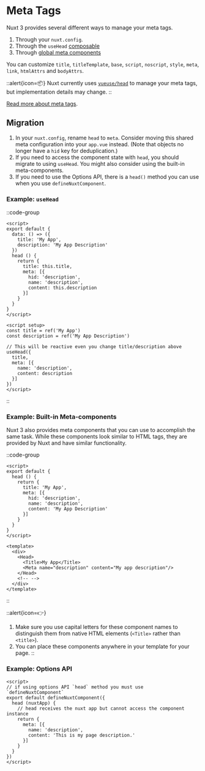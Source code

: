 # Meta Tags

Nuxt 3 provides several different ways to manage your meta tags.

1. Through your `nuxt.config`.
2. Through the `useHead` [composable](/docs/getting-started/seo-meta)
3. Through [global meta components](/docs/getting-started/seo-meta)

You can customize `title`, `titleTemplate`, `base`, `script`, `noscript`, `style`, `meta`, `link`, `htmlAttrs` and `bodyAttrs`.

::alert{icon=📦}
Nuxt currently uses [`vueuse/head`](https://github.com/vueuse/head) to manage your meta tags, but implementation details may change.
::

[Read more about meta tags](/docs/getting-started/seo-meta).

## Migration

1. In your `nuxt.config`, rename `head` to `meta`. Consider moving this shared meta configuration into your `app.vue` instead. (Note that objects no longer have a `hid` key for deduplication.)
1. If you need to access the component state with `head`, you should migrate to using `useHead`. You might also consider using the built-in meta-components.
1. If you need to use the Options API, there is a `head()` method you can use when you use `defineNuxtComponent`.

### Example: `useHead`

::code-group

```vue [Nuxt 2]
<script>
export default {
  data: () => ({
    title: 'My App',
    description: 'My App Description'
  })
  head () {
    return {
      title: this.title,
      meta: [{
        hid: 'description',
        name: 'description',
        content: this.description
      }]
    }
  }
}
</script>
```

```vue [Nuxt 3]
<script setup>
const title = ref('My App')
const description = ref('My App Description')

// This will be reactive even you change title/description above
useHead({
  title,
  meta: [{
    name: 'description',
    content: description
  }]
})
</script>
```

::

### Example: Built-in Meta-components

Nuxt 3 also provides meta components that you can use to accomplish the same task. While these components look similar to HTML tags, they are provided by Nuxt and have similar functionality.

::code-group

```vue [Nuxt 2]
<script>
export default {
  head () {
    return {
      title: 'My App',
      meta: [{
        hid: 'description',
        name: 'description',
        content: 'My App Description'
      }]
    }
  }
}
</script>
```

```vue [Nuxt 3]
<template>
  <div>
    <Head>
      <Title>My App</Title>
      <Meta name="description" content="My app description"/>
    </Head>
    <!-- -->
  </div>
</template>
```

::

::alert{icon=👉}

1. Make sure you use capital letters for these component names to distinguish them from native HTML elements (`<Title>` rather than `<title>`).
1. You can place these components anywhere in your template for your page.
::

### Example: Options API

```vue [Nuxt 3 (Options API)]
<script>
// if using options API `head` method you must use `defineNuxtComponent`
export default defineNuxtComponent({
  head (nuxtApp) {
    // head receives the nuxt app but cannot access the component instance
    return {
      meta: [{
        name: 'description',
        content: 'This is my page description.'
      }]
    }
  }
})
</script>
```
